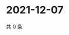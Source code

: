 # 2021-12-07

共 0 条

<!-- BEGIN WEIBO -->
<!-- 最后更新时间 Tue Dec 07 2021 23:00:58 GMT+0800 (China Standard Time) -->

<!-- END WEIBO -->
